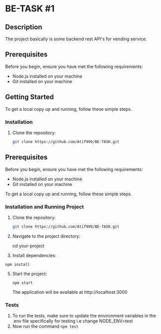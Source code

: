 # BE-TASK #1

## Description
The project basically is some backend rest API's for vending service.

## Prerequisites

Before you begin, ensure you have met the following requirements:

- Node.js installed on your machine
- Git installed on your machine

## Getting Started

To get a local copy up and running, follow these simple steps.

### Installation

1. Clone the repository:

   ```bash
   git clone https://github.com/Atif999/BE-TASK.git

## Prerequisites

Before you begin, ensure you have met the following requirements:

- Node.js installed on your machine
- Git installed on your machine

To get a local copy up and running, follow these simple steps.

### Installation and Running Project

1. Clone the repository:

   ```bash
   git clone https://github.com/Atif999/BE-TASK.git

2. Navigate to the project directory:

   cd your-project

4. Install dependencies:
   
  `npm install`


5. Start the project:

   `npm start`

   The application will be available at http://localhost:3000

### Tests

  1. To run the tests, make sure to update the environment variables in the .env file specifically for testing i.e change NODE_ENV=test
  2. Now run the command `npm test`
